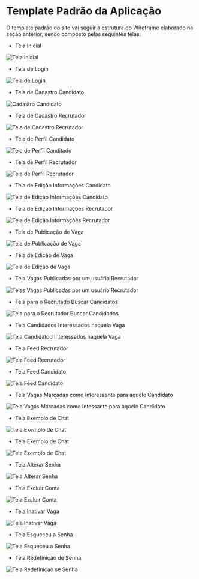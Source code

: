 # Template Padrão da Aplicação

O template padrão do site vai seguir a estrutura do Wireframe elaborado na seção anterior, sendo composto pelas seguintes telas:

- Tela Inicial

![Tela Inicial](img/templates-ui/home-page.png)

- Tela de Login

![Tela de Login](img/templates-ui/login.png)

- Tela de Cadastro Candidato

![Cadastro Candidato](img/templates-ui/cadastro-candidato.png)

- Tela de Cadastro Recrutador

![Tela de Cadastro Recrutador](img/templates-ui/cadastro-inicial.png)

- Tela de Perfil Candidato

![Tela de Perfil Canditado](img/templates-ui/perfil-candidato.png)

- Tela de Perfil Recrutador

![Tela de Perfil Recrutador](img/templates-ui/perfil-recrutador.png)

- Tela de Edição Informações Candidato

![Tela de Edição Informações Candidato](img/templates-ui/editar-infos.png)

- Tela de Edição Informações Recrutador

![Tela de Edição Informações Recrutador](img/templates-ui/editar-infos-2.png)

- Tela de Publicação de Vaga

![Tela de Publicação de Vaga](img/templates-ui/publicar-vaga.png)

- Tela de Edição de Vaga

![Tela de Edição de Vaga](img/templates-ui/editar-vaga.png)

- Tela Vagas Publicadas por um usuário Recrutador

![Telas Vagas Publicadas por um usuário Recrutador](img/templates-ui/recrutador-minhas-vagas.png)

- Tela para o Recrutado Buscar Candidatos

![Tela para o Recrutador Buscar Candidados](img/templates-ui/recrutador-buscar-candidatos.png)

- Tela Candidados Interessados naquela Vaga

![Tela Candidatod Interessados naquela Vaga](img/templates-ui/candidatos-interessados.png)

- Tela Feed Recrutador

![Tela Feed Recrutador](img/templates-ui/feed-recrutador.png)

- Tela Feed Candidato

![Tela Feed Candidato](img/templates-ui/feed-candidato.png)

- Tela Vagas Marcadas como Interessante para aquele Candidato

![Tela Vagas Marcadas como Intessante para aquele Candidato](img/templates-ui/cadastro-vagas-interessei.png)

- Tela Exemplo de Chat

![Tela Exemplo de Chat](img/templates-ui/chat-1.png)

- Tela Exemplo de Chat

![Tela Exemplo de Chat](img/templates-ui/chat-2.png)

- Tela Alterar Senha

![Tela Alterar Senha](img/templates-ui/alterar-senha.png)

- Tela Excluir Conta

![Tela Excluir Conta](img/templates-ui/excluir-conta.png)

- Tela Inativar Vaga

![Tela Inativar Vaga](img/templates-ui/inativar-vaga.png)

- Tela Esqueceu a Senha

![Tela Esqueceu a Senha](img/templates-ui/esqueceu-senha.png)

- Tela Redefinição de Senha

![Tela Redefiniçaõ se Senha](img/templates-ui/codigo-esqueceu-senha.png)

